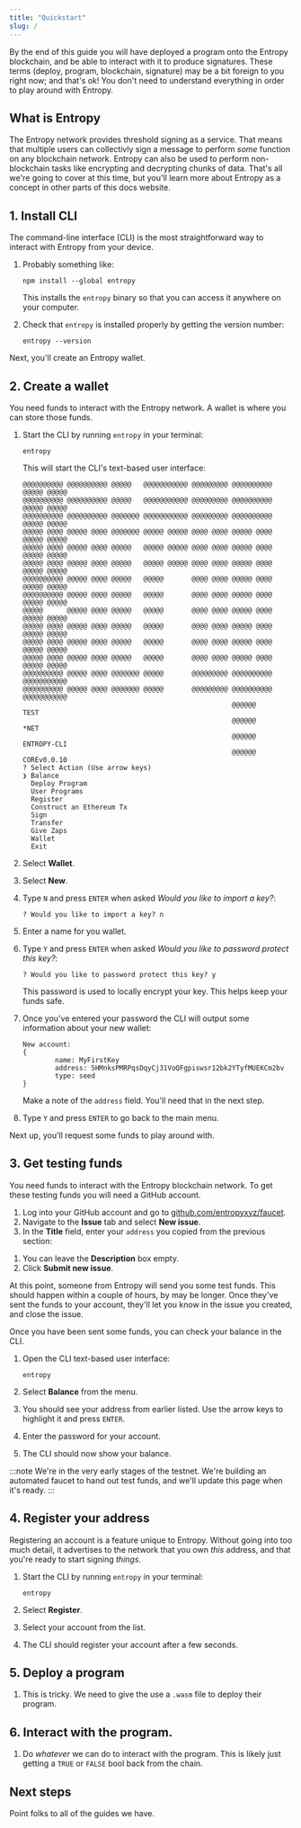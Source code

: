 ```yaml
---
title: "Quickstart"
slug: /
---
```


By the end of this guide you will have deployed a program onto the Entropy blockchain, and be able to interact with it to produce signatures. These terms (deploy, program, blockchain, signature) may be a bit foreign to you right now; and that's ok! You don't need to understand everything in order to play around with Entropy.

## What is Entropy

The Entropy network provides threshold signing as a service. That means that multiple users can collectivly sign a message to perform _some_ function on any blockchain network. Entropy can also be used to perform non-blockchain tasks like encrypting and decrypting chunks of data. That's all we're going to cover at this time, but you'll learn more about Entropy as a concept in other parts of this docs website.

## 1. Install CLI

The command-line interface (CLI) is the most straightforward way to interact with Entropy from your device.

1. Probably something like: 

    ```shell
    npm install --global entropy
    ```

    This installs the `entropy` binary so that you can access it anywhere on your computer.

1. Check that `entropy` is installed properly by getting the version number:

    ```shell
    entropy --version
    ```

Next, you'll create an Entropy wallet.

## 2. Create a wallet

You need funds to interact with the Entropy network. A wallet is where you can store those funds.

1. Start the CLI by running `entropy` in your terminal:

    ```
    entropy
    ```

    This will start the CLI's text-based user interface:

    ```plaintext
    @@@@@@@@@@ @@@@@@@@@@ @@@@@   @@@@@@@@@@@ @@@@@@@@@ @@@@@@@@@@ @@@@@ @@@@@
    @@@@@@@@@@ @@@@@@@@@@ @@@@@   @@@@@@@@@@@ @@@@@@@@@ @@@@@@@@@@ @@@@@ @@@@@
    @@@@@@@@@@ @@@@@@@@@@ @@@@@@@ @@@@@@@@@@@ @@@@@@@@@ @@@@@@@@@@ @@@@@ @@@@@
    @@@@@ @@@@ @@@@@ @@@@ @@@@@@@ @@@@@ @@@@@ @@@@ @@@@ @@@@@ @@@@ @@@@@ @@@@@
    @@@@@ @@@@ @@@@@ @@@@ @@@@@   @@@@@ @@@@@ @@@@ @@@@ @@@@@ @@@@ @@@@@ @@@@@
    @@@@@ @@@@ @@@@@ @@@@ @@@@@   @@@@@ @@@@@ @@@@ @@@@ @@@@@ @@@@ @@@@@ @@@@@
    @@@@@@@@@@ @@@@@ @@@@ @@@@@   @@@@@       @@@@ @@@@ @@@@@ @@@@ @@@@@ @@@@@
    @@@@@@@@@@ @@@@@ @@@@ @@@@@   @@@@@       @@@@ @@@@ @@@@@ @@@@ @@@@@ @@@@@
    @@@@@      @@@@@ @@@@ @@@@@   @@@@@       @@@@ @@@@ @@@@@ @@@@ @@@@@ @@@@@
    @@@@@ @@@@ @@@@@ @@@@ @@@@@   @@@@@       @@@@ @@@@ @@@@@ @@@@ @@@@@ @@@@@
    @@@@@ @@@@ @@@@@ @@@@ @@@@@   @@@@@       @@@@ @@@@ @@@@@ @@@@ @@@@@ @@@@@
    @@@@@ @@@@ @@@@@ @@@@ @@@@@   @@@@@       @@@@ @@@@ @@@@@ @@@@ @@@@@ @@@@@
    @@@@@@@@@@ @@@@@ @@@@ @@@@@@@ @@@@@       @@@@@@@@@ @@@@@@@@@@ @@@@@@@@@@@
    @@@@@@@@@@ @@@@@ @@@@ @@@@@@@ @@@@@       @@@@@@@@@ @@@@@@@@@@ @@@@@@@@@@@               
                                                        @@@@@@            TEST               
                                                        @@@@@@            *NET               
                                                        @@@@@@     ENTROPY-CLI               
                                                        @@@@@@     COREv0.0.10
    ? Select Action (Use arrow keys)
    ❯ Balance
      Deploy Program
      User Programs
      Register
      Construct an Ethereum Tx
      Sign
      Transfer
      Give Zaps
      Wallet
      Exit
    ```

1. Select **Wallet**.
1. Select **New**.
1. Type `N` and press `ENTER` when asked _Would you like to import a key?_:

    ```plaintext
    ? Would you like to import a key? n
    ```

1. Enter a name for you wallet.
1. Type `Y` and press `ENTER` when asked _Would you like to password protect this key?_:

    ```
    ? Would you like to password protect this key? y
    ```

    This password is used to locally encrypt your key. This helps keep your funds safe.

1. Once you've entered your password the CLI will output some information about your new wallet:

    ```plaintext
    New account:
    {
            name: MyFirstKey
            address: 5HMnksPMRPqsDqyCj31VoQFgpiswsr12bk2YTyfMUEKCm2bv
            type: seed
    }
    ```

    Make a note of the `address` field. You'll need that in the next step.

1. Type `Y` and press `ENTER` to go back to the main menu.

Next up, you'll request some funds to play around with.

## 3. Get testing funds

You need funds to interact with the Entropy blockchain network. To get these testing funds you will need a GitHub account.

1. Log into your GitHub account and go to [github.com/entropyxyz/faucet](https://github.com/entropyxyz/faucet).
1. Navigate to the **Issue** tab and select **New issue**.
1. In the **Title** field, enter your `address` you copied from the previous section:

<!-- ![]() -->

1. You can leave the **Description** box empty.
1. Click **Submit new issue**.

At this point, someone from Entropy will send you some test funds. This should happen within a couple of hours, by may be longer. Once they've sent the funds to your account, they'll let you know in the issue you created, and close the issue.

Once you have been sent some funds, you can check your balance in the CLI.

1. Open the CLI text-based user interface:

    ```shell
    entropy
    ```

1. Select **Balance** from the menu.
1. You should see your address from earlier listed. Use the arrow keys to highlight it and press `ENTER`.
1. Enter the password for your account.
1. The CLI should now show your balance.

:::note
We're in the very early stages of the testnet. We're building an automated faucet to hand out test funds, and we'll update this page when it's ready.
:::

## 4. Register your address

Registering an account is a feature unique to Entropy. Without going into too much detail, it advertises to the network that you own _this_ address, and that you're ready to start signing _things_.

1. Start the CLI by running `entropy` in your terminal:

    ```
    entropy
    ```

1. Select **Register**.
1. Select your account from the list.
1. The CLI should register your account after a few seconds.

## 5. Deploy a program

1. This is tricky. We need to give the use a `.wasm` file to deploy their program.

## 6. Interact with the program.

1. Do _whatever_ we can do to interact with the program. This is likely just getting a `TRUE` or `FALSE` bool back from the chain.

## Next steps

Point folks to all of the guides we have.
